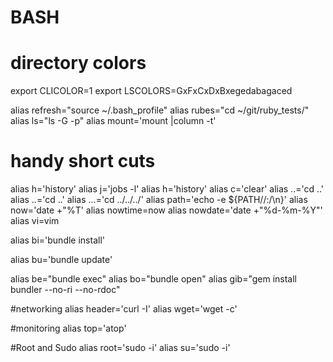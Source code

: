 BASH
====

# directory colors

export CLICOLOR=1
export LSCOLORS=GxFxCxDxBxegedabagaced

alias refresh="source ~/.bash_profile"
alias rubes="cd ~/git/ruby_tests/"
alias ls="ls -G -p"
alias mount='mount |column -t'

# handy short cuts #
alias h='history'
alias j='jobs -l'
alias h='history'
alias c='clear'
alias ..='cd ..'
alias ..='cd ..'
alias ...='cd ../../../'
alias path='echo -e ${PATH//:/\\n}'
alias now='date +"%T'
alias nowtime=now
alias nowdate='date +"%d-%m-%Y"'
alias vi=vim

alias bi='bundle install'

alias bu='bundle update'

alias be="bundle exec"
alias bo="bundle open"
alias gib="gem install bundler --no-ri --no-rdoc"

#networking
alias header='curl -I'
alias wget='wget -c'

#monitoring
alias top='atop'


#Root and Sudo
alias root='sudo -i'
alias su='sudo -i'
